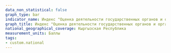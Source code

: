```yaml
---
data_non_statistical: false
graph_type: bar
indicator_name: Индекс "Оценка деятельности государственных органов и органов местного самоуправления"
graph_title: Индекс "Оценка деятельности государственных органов и органов местного самоуправления"
national_geographical_coverage: Кыргызская Республика
measurement_units: Баллы
tags:
- custom.national
---
```

